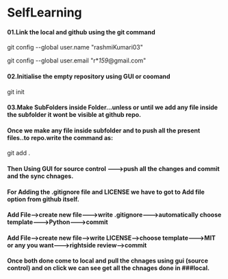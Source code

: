 # SelfLearning


#### 01.Link the local and github using the git command

git config --global user.name "rashmiKumari03"

git config --global user.email "r***15*9*@gmail.com"

#### 02.Initialise the empty repository using GUI or coomand
git init

#### 03.Make SubFolders inside Folder...unless or until we add any file inside the subfolder it wont be visible at github repo.
#### Once we make any file inside subfolder and to push all the present files..to repo.write the command as:
git add .

#### Then Using GUI for source control --->push all the changes and commit and the sync chnages.

#### For Adding the .gitignore file and LICENSE we have to got to Add file  option from github itself.
#### Add File-->create new file--->write .gitignore--->automatically choose template--->Python--->commit 
#### Add File-->create new file-->write LICENSE-->choose template--->MIT or any you want--->rightside review-->commit
#### Once both done come to local and pull the chnages using gui (source control) and on click we can see get all the chnages done in ###local.

